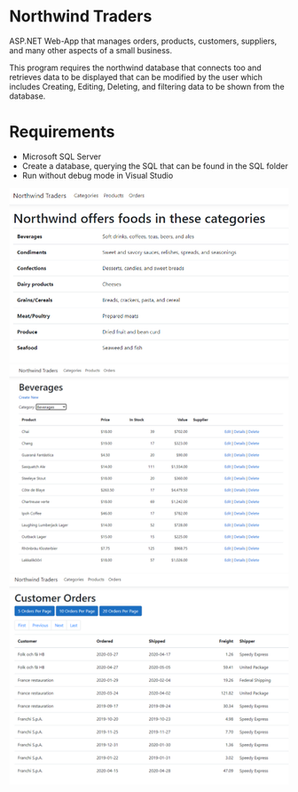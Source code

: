 # Northwind Traders
ASP.NET Web-App that manages orders, products, customers, suppliers, and many other aspects of a small business.

This program requires the northwind database that connects too and retrieves data to be displayed that can be modified by the user which includes Creating, Editing, Deleting, and filtering data to be shown from the database.

# Requirements
- Microsoft SQL Server
- Create a database, querying the SQL that can be found in the SQL folder
- Run without debug mode in Visual Studio

![](images/categories.png)
![](images/products.png)
![](images/orders.png)
